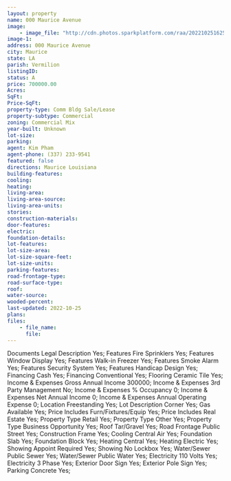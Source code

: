 ```yaml
---
layout: property
name: 000 Maurice Avenue 
image:
    - image_file: "http://cdn.photos.sparkplatform.com/raa/20221025162543072752000000.jpg"
image-1:
address: 000 Maurice Avenue
city: Maurice
state: LA
parish: Vermilion
listingID: 
status: A
price: 700000.00
Acres: 
SqFt: 
Price-SqFt: 
property-type: Comm Bldg Sale/Lease
property-subtype: Commercial
zoning: Commercial Mix
year-built: Unknown
lot-size: 
parking: 
agent: Kim Pham
agent-phone: (337) 233-9541
featured: false
directions: Maurice Louisiana
building-features: 
cooling: 
heating: 
living-area: 
living-area-source: 
living-area-units: 
stories: 
construction-materials: 
door-features: 
electric: 
foundation-details: 
lot-features: 
lot-size-area: 
lot-size-square-feet: 
lot-size-units: 
parking-features: 
road-frontage-type: 
road-surface-type: 
roof: 
water-source: 
wooded-percent: 
last-updated: 2022-10-25
plans: 
files:
    - file_name:
      file:
---
```

Documents	Legal Description	Yes;
Features	Fire Sprinklers	Yes;
Features	Window Display	Yes;
Features	Walk-in Freezer	Yes;
Features	Smoke Alarm	Yes;
Features	Security System	Yes;
Features	Handicap Design	Yes;
Financing	Cash	Yes;
Financing	Conventional	Yes;
Flooring	Ceramic Tile	Yes;
Income & Expenses	Gross Annual Income	300000;
Income & Expenses	3rd Party Management	No;
Income & Expenses	% Occupancy	0;
Income & Expenses	Net Annual Income	0;
Income & Expenses	Annual Operating Expense	0;
Location	Freestanding	Yes;
Lot Description	Corner	Yes;
Gas	Available	Yes;
Price Includes	Furn/Fixtures/Equip	Yes;
Price Includes	Real Estate	Yes;
Property Type	Retail	Yes;
Property Type	Other	Yes;
Property Type	Business Opportunity	Yes;
Roof	Tar/Gravel	Yes;
Road Frontage	Public Street	Yes;
Construction	Frame	Yes;
Cooling	Central Air	Yes;
Foundation	Slab	Yes;
Foundation	Block	Yes;
Heating	Central	Yes;
Heating	Electric	Yes;
Showing	Appoint Required	Yes;
Showing	No Lockbox	Yes;
Water/Sewer	Public Sewer	Yes;
Water/Sewer	Public Water	Yes;
Electricity	110 Volts	Yes;
Electricity	3 Phase	Yes;
Exterior	Door Sign	Yes;
Exterior	Pole Sign	Yes;
Parking	Concrete	Yes;

